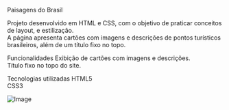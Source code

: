 Paisagens do Brasil  

Projeto desenvolvido em HTML e CSS, com o objetivo de praticar conceitos de layout, e estilização.  
A página apresenta cartões com imagens e descrições de pontos turísticos brasileiros, além de um título fixo no topo.  

Funcionalidades
Exibição de cartões com imagens e descrições.    
Título fixo no topo do site.  

Tecnologias utilizadas
HTML5  
CSS3 

![Image](https://github.com/user-attachments/assets/35d22fc2-09df-4a80-9fff-02bc9904d015)
